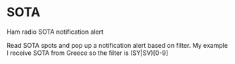 # SOTA
Ham radio SOTA notification alert

Read SOTA spots and pop up a notification alert based on filter.
My example I receive SOTA from Greece so the filter is (SY|SV)[0-9]
